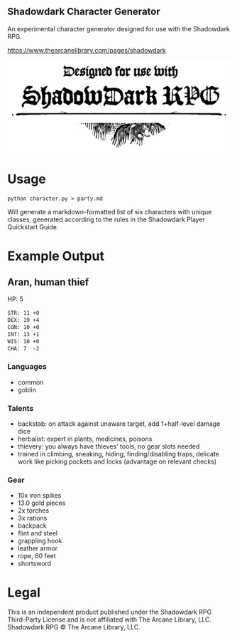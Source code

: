 Shadowdark Character Generator
---

An experimental character generator designed for use with the Shadowdark RPG.

https://www.thearcanelibrary.com/pages/shadowdark

![logo](/shadowdark.png)

# Usage

```
python character.py > party.md
```

Will generate a markdown-formatted list of six characters with unique classes, generated according to the rules in the Shadowdark Player Quickstart Guide.

# Example Output

## Aran, human thief

HP: 5

```
STR: 11 +0
DEX: 19 +4
CON: 10 +0
INT: 13 +1
WIS: 10 +0
CHA: 7  -2
```

### Languages

* common
* goblin

### Talents

* backstab: on attack against unaware target, add 1+half-level damage dice
* herbalist: expert in plants, medicines, poisons
* thievery: you always have thieves' tools, no gear slots needed
* trained in climbing, sneaking, hiding, finding/disabling traps, delicate work like picking pockets and locks (advantage on relevant checks)

### Gear

* 10x iron spikes
* 13.0 gold pieces
* 2x torches
* 3x rations
* backpack
* flint and steel
* grappling hook
* leather armor
* rope, 60 feet
* shortsword

# Legal

This is an independent product published under the Shadowdark RPG Third-Party License and is not affiliated with The Arcane Library, LLC. Shadowdark RPG © The Arcane Library, LLC.

